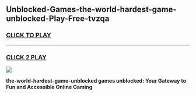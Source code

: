 
## Unblocked-Games-the-world-hardest-game-unblocked-Play-Free-tvzqa
<h3>
<a href="https://premium76.site?title=the-world-hardest-game-unblocked&ref=18A">CLICK TO PLAY</a></h3>
<hr>

<h3>
<a href="https://premium76.site?title=the-world-hardest-game-unblocked&ref=18A">CLICK 2 PLAY</a>
  
</h3>

<a href="https://premium76.site?title=the-world-hardest-game-unblocked&ref=18A"><img src="https://clearcache.store/games.png"></a>


**the-world-hardest-game-unblocked games unblocked: Your Gateway to Fun and Accessible Online Gaming**
